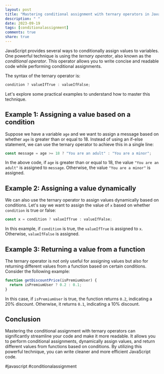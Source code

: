 ```yaml
---
layout: post
title: "Mastering conditional assignment with ternary operators in JavaScript"
description: " "
date: 2023-09-19
tags: [conditionalassignment]
comments: true
share: true
---
```


JavaScript provides several ways to conditionally assign values to variables. One powerful technique is using the *ternary operator*, also known as the *conditional operator*. This operator allows you to write concise and readable code while performing conditional assignments.

The syntax of the ternary operator is:

```javascript
condition ? valueIfTrue : valueIfFalse;
```

Let's explore some practical examples to understand how to master this technique.

## Example 1: Assigning a value based on a condition

Suppose we have a variable `age` and we want to assign a message based on whether `age` is greater than or equal to 18. Instead of using an if-else statement, we can use the ternary operator to achieve this in a single line:

```javascript
const message = age >= 18 ? "You are an adult" : "You are a minor";
```

In the above code, if `age` is greater than or equal to 18, the value `"You are an adult"` is assigned to `message`. Otherwise, the value `"You are a minor"` is assigned.

## Example 2: Assigning a value dynamically

We can also use the ternary operator to assign values dynamically based on conditions. Let's say we want to assign the value of `x` based on whether `condition` is true or false:

```javascript
const x = condition ? valueIfTrue : valueIfFalse;
```

In this example, if `condition` is true, the `valueIfTrue` is assigned to `x`. Otherwise, `valueIfFalse` is assigned.

## Example 3: Returning a value from a function

The ternary operator is not only useful for assigning values but also for returning different values from a function based on certain conditions. Consider the following example:

```javascript
function getDiscountPrice(isPremiumUser) {
  return isPremiumUser ? 0.2 : 0.1;
}
```

In this case, if `isPremiumUser` is true, the function returns `0.2`, indicating a 20% discount. Otherwise, it returns `0.1`, indicating a 10% discount.

## Conclusion

Mastering the conditional assignment with ternary operators can significantly streamline your code and make it more readable. It allows you to perform conditional assignments, dynamically assign values, and return different values from functions based on conditions. By utilizing this powerful technique, you can write cleaner and more efficient JavaScript code.

#javascript #conditionalassignment